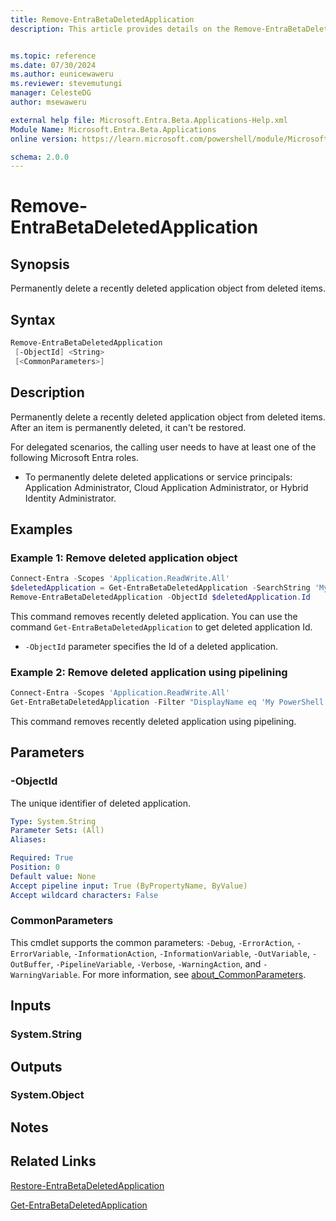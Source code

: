 ```yaml
---
title: Remove-EntraBetaDeletedApplication
description: This article provides details on the Remove-EntraBetaDeletedApplication command.


ms.topic: reference
ms.date: 07/30/2024
ms.author: eunicewaweru
ms.reviewer: stevemutungi
manager: CelesteDG
author: msewaweru

external help file: Microsoft.Entra.Beta.Applications-Help.xml
Module Name: Microsoft.Entra.Beta.Applications
online version: https://learn.microsoft.com/powershell/module/Microsoft.Entra.Beta.Applications/Remove-EntraBetaDeletedApplication

schema: 2.0.0
---
```


# Remove-EntraBetaDeletedApplication

## Synopsis

Permanently delete a recently deleted application object from deleted items.

## Syntax

```powershell
Remove-EntraBetaDeletedApplication
 [-ObjectId] <String>
 [<CommonParameters>]
```

## Description

Permanently delete a recently deleted application object from deleted items. After an item is permanently deleted, it can't be restored.

For delegated scenarios, the calling user needs to have at least one of the following Microsoft Entra roles.

- To permanently delete deleted applications or service principals: Application Administrator, Cloud Application Administrator, or Hybrid Identity Administrator.

## Examples

### Example 1: Remove deleted application object

```powershell
Connect-Entra -Scopes 'Application.ReadWrite.All'
$deletedApplication = Get-EntraBetaDeletedApplication -SearchString 'My PowerShell Application' 
Remove-EntraBetaDeletedApplication -ObjectId $deletedApplication.Id
```

This command removes recently deleted application. You can use the command  `Get-EntraBetaDeletedApplication` to get deleted application Id.

- `-ObjectId` parameter specifies the Id of a deleted application.

### Example 2: Remove deleted application using pipelining

```powershell
Connect-Entra -Scopes 'Application.ReadWrite.All'
Get-EntraBetaDeletedApplication -Filter "DisplayName eq 'My PowerShell Application'" | Remove-EntraBetaDeletedApplication
```

This command removes recently deleted application using pipelining.

## Parameters

### -ObjectId

The unique identifier of deleted application.

```yaml
Type: System.String
Parameter Sets: (All)
Aliases:

Required: True
Position: 0
Default value: None
Accept pipeline input: True (ByPropertyName, ByValue)
Accept wildcard characters: False
```

### CommonParameters

This cmdlet supports the common parameters: `-Debug`, `-ErrorAction`, `-ErrorVariable`, `-InformationAction`, `-InformationVariable`, `-OutVariable`, `-OutBuffer`, `-PipelineVariable`, `-Verbose`, `-WarningAction`, and `-WarningVariable`. For more information, see [about_CommonParameters](https://go.microsoft.com/fwlink/?LinkID=113216).

## Inputs

### System.String

## Outputs

### System.Object

## Notes

## Related Links

[Restore-EntraBetaDeletedApplication](Restore-EntraBetaDeletedApplication.md)

[Get-EntraBetaDeletedApplication](Get-EntraBetaDeletedApplication.md)
